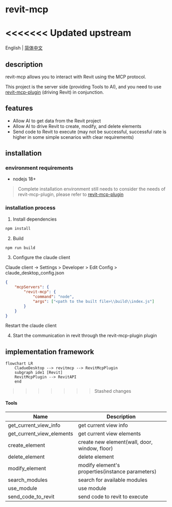 # revit-mcp

<<<<<<< Updated upstream
=======
English | [简体中文](README_zh.md)

## description

revit-mcp allows you to interact with Revit using the MCP protocol.

This project is the server side (providing Tools to AI), and you need to use [revit-mcp-plugin](https://github.com/revit-mcp/revit-mcp-plugin) (driving Revit) in conjunction.

## features

- Allow AI to get data from the Revit project
- Allow AI to drive Revit to create, modify, and delete elements
- Send code to Revit to execute (may not be successful, successful rate is higher in some simple scenarios with clear requirements)

## installation

### environment requirements

- nodejs 18+

> Complete installation environment still needs to consider the needs of revit-mcp-plugin, please refer to [revit-mcp-plugin](https://github.com/revit-mcp/revit-mcp-plugin)

### installation process

1. Install dependencies

```bash
npm install
```

2. Build

```bash
npm run build
```

3. Configure the claude client

Claude client -> Settings > Developer > Edit Config > claude_desktop_config.json

```json
{
    "mcpServers": {
        "revit-mcp": {
            "command": "node",
            "args": ["<path to the built file>\\build\\index.js"]
        }
    }
}
```

Restart the claude client

4. Start the communication in revit through the revit-mcp-plugin plugin

## implementation framework

```mermaid
flowchart LR
	CladueDesktop --> revitmcp --> RevitMcpPlugin
	subgraph ide1 [Revit]
	RevitMcpPlugin --> RevitAPI
	end
```

>>>>>>> Stashed changes
#### Tools

| Name                      | Description                               |
| ------------------------- | ---------------------------------- |
| get_current_view_info     | get current view info              |
| get_current_view_elements | get current view elements          |
| create_element            | create new element(wall, door, window, floor) |
| delete_element            | delete element                      |
| modify_element            | modify element's properties(instance parameters)         |
| search_modules            | search for available modules          |
| use_module                | use module                           |
| send_code_to_revit        | send code to revit to execute         |

